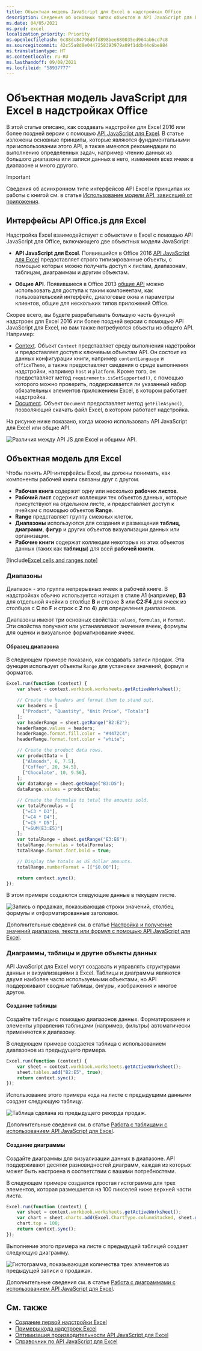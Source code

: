 ```yaml
---
title: Объектная модель JavaScript для Excel в надстройках Office
description: Сведения об основных типах объектов в API JavaScript для Excel и способах их использовании для создания надстроек для Excel.
ms.date: 04/05/2021
ms.prod: excel
localization_priority: Priority
ms.openlocfilehash: 6c88dc84796d9fd898bee880035ed964ab6cd7c8
ms.sourcegitcommit: 42c55a8d8e0447258393979a09f1ddb44c6be884
ms.translationtype: HT
ms.contentlocale: ru-RU
ms.lasthandoff: 09/08/2021
ms.locfileid: "58937777"
---
```

# <a name="excel-javascript-object-model-in-office-add-ins"></a>Объектная модель JavaScript для Excel в надстройках Office

В этой статье описано, как создавать надстройки для Excel 2016 или более поздней версии с помощью [API JavaScript для Excel](../reference/overview/excel-add-ins-reference-overview.md). В статье изложены основные принципы, которые являются фундаментальными при использовании этого API, а также имеются рекомендации по выполнению определенных задач, например чтению данных из большого диапазона или записи данных в него, изменения всех ячеек в диапазоне и много другого.

> [!IMPORTANT]
> Сведения об асинхронном типе интерфейсов API Excel и принципах их работы с книгой см. в статье [Использование модели API, зависящей от приложения](../develop/application-specific-api-model.md).  

## <a name="officejs-apis-for-excel"></a>Интерфейсы API Office.js для Excel

Надстройка Excel взаимодействует с объектами в Excel с помощью API JavaScript для Office, включающего две объектных модели JavaScript:

* **API JavaScript для Excel**. Появившийся в Office 2016 [API JavaScript для Excel](../reference/overview/excel-add-ins-reference-overview.md) предоставляет строго типизированные объекты, с помощью которых можно получать доступ к листам, диапазонам, таблицам, диаграммам и другим объектам.

* **Общие API**. Появившиеся в Office 2013 [общие API](/javascript/api/office) можно использовать для доступа к таким компонентам, как пользовательский интерфейс, диалоговые окна и параметры клиентов, общие для нескольких типов приложений Office.

Скорее всего, вы будете разрабатывать большую часть функций надстроек для Excel 2016 или более поздней версии с помощью API JavaScript для Excel, но вам также потребуются объекты из общего API. Например:

* [Context](/javascript/api/office/office.context). Объект `Context` представляет среду выполнения надстройки и предоставляет доступ к ключевым объектам API. Он состоит из данных конфигурации книги, например `contentLanguage` и `officeTheme`, а также предоставляет сведения о среде выполнения надстройки, например `host` и `platform`. Кроме того, он предоставляет метод `requirements.isSetSupported()`, с помощью которого можно проверить, поддерживается ли указанный набор обязательных элементов приложением Excel, в котором работает надстройка.
* [Document](/javascript/api/office/office.document). Объект `Document` предоставляет метод `getFileAsync()`, позволяющий скачать файл Excel, в котором работает надстройка.

На рисунке ниже показано, когда можно использовать API JavaScript для Excel или общие API.

![Различия между API JS для Excel и общими API.](../images/excel-js-api-common-api.png)

## <a name="excel-specific-object-model"></a>Объектная модель для Excel

Чтобы понять API-интерфейсы Excel, вы должны понимать, как компоненты рабочей книги связаны друг с другом.

* **Рабочая книга** содержит одну или несколько **рабочих листов**.
* **Рабочий лист** содержит коллекции тех объектов данных, которые присутствуют на отдельном листе, и предоставляет доступ к ячейкам с помощью объектов **Range**.
* **Range** представляет группу смежных клеток.
* **Диапазоны** используются для создания и размещения **таблиц**, **диаграмм**, **фигур** и других объектов визуализации данных или организации.
* **Рабочие книги** содержат коллекции некоторых из этих объектов данных (таких как **таблицы**) для всей **рабочей книги**.

[!include[Excel cells and ranges note](../includes/note-excel-cells-and-ranges.md)]

### <a name="ranges"></a>Диапазоны

Диапазон - это группа непрерывных ячеек в рабочей книге. В надстройках обычно используется нотация в стиле A1 (например, **B3** для отдельной ячейки в столбце **B** и строке **3** или **C2:F4** для ячеек из столбцов с **C** по **F** и строк с **2** по **4**) для определения диапазонов.

Диапазоны имеют три основных свойства: `values`, `formulas`, и `format`. Эти свойства получают или устанавливают значения ячеек, формулы для оценки и визуальное форматирование ячеек.

#### <a name="range-sample"></a>Образец диапазона

В следующем примере показано, как создавать записи продаж. Эта функция использует объекты `Range` для установки значений, формул и форматов.

```js
Excel.run(function (context) {
    var sheet = context.workbook.worksheets.getActiveWorksheet();

    // Create the headers and format them to stand out.
    var headers = [
      ["Product", "Quantity", "Unit Price", "Totals"]
    ];
    var headerRange = sheet.getRange("B2:E2");
    headerRange.values = headers;
    headerRange.format.fill.color = "#4472C4";
    headerRange.format.font.color = "white";

    // Create the product data rows.
    var productData = [
      ["Almonds", 6, 7.5],
      ["Coffee", 20, 34.5],
      ["Chocolate", 10, 9.56],
    ];
    var dataRange = sheet.getRange("B3:D5");
    dataRange.values = productData;

    // Create the formulas to total the amounts sold.
    var totalFormulas = [
      ["=C3 * D3"],
      ["=C4 * D4"],
      ["=C5 * D5"],
      ["=SUM(E3:E5)"]
    ];
    var totalRange = sheet.getRange("E3:E6");
    totalRange.formulas = totalFormulas;
    totalRange.format.font.bold = true;

    // Display the totals as US dollar amounts.
    totalRange.numberFormat = [["$0.00"]];

    return context.sync();
});
```

В этом примере создаются следующие данные в текущем листе.

![Запись о продажах, показывающая строки значений, столбец формулы и отформатированные заголовки.](../images/excel-overview-range-sample.png)

Дополнительные сведения см. в статье [Настройка и получение значений диапазона, текста или формул с помощью API JavaScript для Excel](excel-add-ins-ranges-set-get-values.md).

### <a name="charts-tables-and-other-data-objects"></a>Диаграммы, таблицы и другие объекты данных

API JavaScript для Excel могут создавать и управлять структурами данных и визуализациями в Excel. Таблицы и диаграммы являются двумя наиболее часто используемыми объектами, но API поддерживают сводные таблицы, фигуры, изображения и многое другое.

#### <a name="creating-a-table"></a>Создание таблицы

Создайте таблицы с помощью диапазонов данных. Форматирование и элементы управления таблицами (например, фильтры) автоматически применяются к диапазону.

В следующем примере создается таблица с использованием диапазонов из предыдущего примера.

```js
Excel.run(function (context) {
    var sheet = context.workbook.worksheets.getActiveWorksheet();
    sheet.tables.add("B2:E5", true);
    return context.sync();
});
```

Использование этого примера кода на листе с предыдущими данными создает следующую таблицу.

![Таблица сделана из предыдущего рекорда продаж.](../images/excel-overview-table-sample.png)

Дополнительные сведения см. в статье [Работа с таблицами с использованием API JavaScript для Excel](excel-add-ins-tables.md).

#### <a name="creating-a-chart"></a>Создание диаграммы

Создайте диаграммы для визуализации данных в диапазоне. API поддерживают десятки разновидностей диаграмм, каждая из которых может быть настроена в соответствии с вашими потребностями.

В следующем примере создается простая гистограмма для трех элементов, которая размещается на 100 пикселей ниже верхней части листа.

```js
Excel.run(function (context) {
    var sheet = context.workbook.worksheets.getActiveWorksheet();
    var chart = sheet.charts.add(Excel.ChartType.columnStacked, sheet.getRange("B3:C5"));
    chart.top = 100;
    return context.sync();
});
```

Выполнение этого примера на листе с предыдущей таблицей создает следующую диаграмму.

![Гистограмма, показывающая количества трех элементов из предыдущей записи о продажах.](../images/excel-overview-chart-sample.png)

Дополнительные сведения см. в статье [Работа с диаграммами с использованием API JavaScript для Excel](excel-add-ins-charts.md).

## <a name="see-also"></a>См. также

* [Создание первой надстройки Excel](../quickstarts/excel-quickstart-jquery.md)
* [Примеры кода надстроек Excel](https://developer.microsoft.com/office/gallery/?filterBy=Samples,Excel)
* [Оптимизация производительности API JavaScript для Excel](../excel/performance.md)
* [Справочник по API JavaScript для Excel](../reference/overview/excel-add-ins-reference-overview.md)
